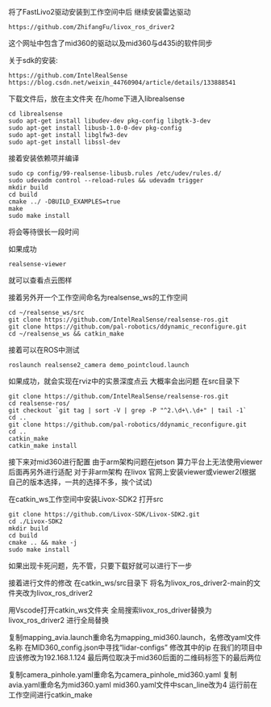将了FastLivo2驱动安装到工作空间中后
继续安装雷达驱动
```
https://github.com/ZhifangFu/livox_ros_driver2
```
这个网址中包含了mid360的驱动以及mid360与d435i的软件同步





关于sdk的安装:
````
https://github.com/IntelRealSense
https://blog.csdn.net/weixin_44760904/article/details/133888541

`````
下载文件后，放在主文件夹
在/home下进入librealsense
``````
cd librealsense
sudo apt-get install libudev-dev pkg-config libgtk-3-dev
sudo apt-get install libusb-1.0-0-dev pkg-config
sudo apt-get install libglfw3-dev
sudo apt-get install libssl-dev
``````
接着安装依赖项并编译
``````
sudo cp config/99-realsense-libusb.rules /etc/udev/rules.d/
sudo udevadm control --reload-rules && udevadm trigger 
mkdir build
cd build
cmake ../ -DBUILD_EXAMPLES=true
make
sudo make install
``````
将会等待很长一段时间

如果成功 
````
realsense-viewer
````
就可以查看点云图样

接着另外开一个工作空间命名为realsense_ws的工作空间
``````
cd ~/realsense_ws/src
git clone https://github.com/IntelRealSense/realsense-ros.git
git clone https://github.com/pal-robotics/ddynamic_reconfigure.git
cd ~/realsense_ws && catkin_make
``````
接着可以在ROS中测试
``````
roslaunch realsense2_camera demo_pointcloud.launch
``````
如果成功，就会实现在rviz中的实景深度点云
大概率会出问题
在src目录下
``````
git clone https://github.com/IntelRealSense/realsense-ros.git
cd realsense-ros/
git checkout `git tag | sort -V | grep -P "^2.\d+\.\d+" | tail -1`
cd ..
git clone https://github.com/pal-robotics/ddynamic_reconfigure.git
cd ..
catkin_make
catkin_make install
``````

接下来对mid360进行配置
由于arm架构问题在jetson 算力平台上无法使用viewer
后面再另外进行适配
对于非arm架构
在livox 官网上安装viewer或viewer2(根据自己的版本选择，一共的选择不多，挨个试试)


在catkin_ws工作空间中安装Livox-SDK2
打开src
``````
git clone https://github.com/Livox-SDK/Livox-SDK2.git
cd ./Livox-SDK2
mkdir build
cd build
cmake .. && make -j
sudo make install

``````
如果出现卡死问题，先不管，只要下载好就可以进行下一步


接着进行文件的修改
在catkin_ws/src目录下
将名为livox_ros_driver2-main的文件夹改为livox_ros_driver2


用Vscode打开catkin_ws文件夹
全局搜索livox_ros_driver替换为livox_ros_driver2
进行全局替换

复制mapping_avia.launch重命名为mapping_mid360.launch，名修改yaml文件名称
在MID360_config.json中寻找“lidar-configs”
修改其中的ip
在我们的项目中应该修改为192.168.1.124
最后两位取决于mid360后面的二维码标签下的最后两位

复制camera_pinhole.yaml重命名为camera_pinhole_mid360.yaml
复制avia.yaml重命名为mid360.yaml
mid360.yaml文件中scan_line改为4
运行前在工作空间进行catkin_make